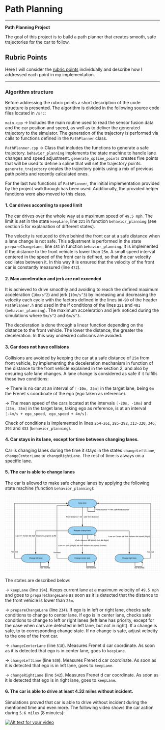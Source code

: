 # **Path Planning**

---

**Path Planning Project**

The goal of this project is to build a path planner that creates smooth, safe trajectories for the car to follow.

[//]: # (Image References)

[image1]: ./images/StateMachine.png "State machine"

## Rubric Points

Here I will consider the [rubric points](https://review.udacity.com/#!/rubrics/1020/view) individually and describe how I addressed each point in my implementation.  

---


### Algorithm structure

Before addressing the rubric points a short description of the code structure is presented. The algorithm is divided in the following source code files located in `/src`:

`main.cpp` -> Includes the main routine used to read the sensor fusion data and the car position and speed, as well as to deliver the generated trajectory to the simulator. The generation of the trajectory is performed via calls to functions defined in the `PathPlanner` class.

`PathPlanner.cpp` -> Class that includes the functions to generate a safe trajectory. `behavior_planning` implements the state machine to handle lane changes and speed adjustment. `generate_spline_points` creates five points that will be used to define a spline that will set the trajectory points. `generate_trajectory` creates the trajectory points using a mix of previous path points and recently calculated ones.

For the last two functions of `PathPlanner`, the initial implementation provided by the project walkthrough has been used. Additionally, the provided helper functions were also moved to this class.

#### 1. Car drives according to speed limit

The car drives over the whole way at a maximum speed of `49.5 mph`. The limit is set in the state `keepLane`, line `221` in function `behavior_planning` (see section 5 for explanation of different states).

The velocity is reduced to drive behind the front car at a safe distance when a lane change is not safe. This adjustment is performed in the state `prepareChangeLane`, line `481` in function `behavior_planning`. It is implemented if the distance to the front vehicle is lower than `25m`. A small speed interval centered in the speed of the front car is defined, so that the car velocity oscillates between it. In this way it is ensured that the velocity of the front car is constantly measured (line `472`).

#### 2. Max acceleration and jerk are not exceeded

It is achieved to drive smoothly and avoiding to reach the defined maximum acceleration (`10m/s^2`) and jerk (`10m/s^3`) by increasing and decreasing the velocity each cycle with the factors defined in the lines `80-90` of the header `PathPlanner.h` and used in the if conditions of the lines `221` and `481` (`behavior_planning`). The maximum acceleration and jerk noticed during the simulations where `5m/s^2` and `6m/s^3`.

The deceleration is done through a linear function depending on the distance to the front vehicle. The lower the distance, the greater the deceleration. In this way undesired collisions are avoided.

#### 3. Car does not have collisions

Collisions are avoided by keeping the car at a safe distance of `25m` from front vehicle, by implementing the deceleration mechanism in function of the distance to the front vehicle explained in the section 2, and also by ensuring safe lane changes. A lane change is considered as safe if it fulfills these two conditions:

-> There is no car at an interval of `[-10m, 25m]` in the target lane, being `0m` the Frenet s coordinate of the ego (ego taken as reference).

-> The mean speed of the cars located at the intervals `[-20m, -10m]` and `[25m, 35m]` in the target lane, taking ego as reference, is at an interval `[-4m/s + ego_speed, ego_speed + 4m/s]`.

Check of conditions is implemented in lines `254-261`, `285-292`, `313-320`, `346`, `394` and `433` (`behavior_planning`).

#### 4. Car stays in its lane, except for time between changing lanes.

Car is changing lanes during the time it stays in the states `changeLeftLane`, `changeCenterLane` or `changeRightLane`. The rest of time is always on a specific lane.

#### 5. The car is able to change lanes

The car is allowed to make safe change lanes by applying the following state machine (function `behavior_planning`):

![alt text][image1]

The states are described below:

-> `keepLane` (line `194`). Keeps current lane at a maximum velocity of `49.5 mph` and goes to `prepareChangeLane` as soon as it is detected that the distance to the front vehicle is lower than `25m`.

-> `prepareChangeLane` (line `234`). If ego is in left or right lane, checks safe conditions to change to center lane. If ego is in center lane, checks safe conditions to change to left or right lanes (left lane has priority, except for the case when cars are detected in left lane, but not in right). If a change is safe, to to corresponding change state. If no change is safe, adjust velocity to the one of the front car.

-> `changeCenterLane` (line `518`). Measures Frenet d car coordinate. As soon as it is detected that ego is in center lane, goes to `keepLane`.

-> `changeLeftLane` (line `530`). Measures Frenet d car coordinate. As soon as it is detected that ego is in left lane, goes to `keepLane`.

-> `changeRightLane` (line `542`). Measures Frenet d car coordinate. As soon as it is detected that ego is in right lane, goes to `keepLane`.

#### 6. The car is able to drive at least 4.32 miles without incident.

Simulations proved that car is able to drive without incident during the mentioned time and even more. The following video shows the car action during `5.6 miles` (8 minutes):

[![Alt text for your video](https://i.ytimg.com/vi/rt2zTUoGkRQ/hqdefault.jpg?sqp=-oaymwEZCNACELwBSFXyq4qpAwsIARUAAIhCGAFwAQ==&rs=AOn4CLCrDG_jCyZL-lr8-TEH5Y4nnhtHaA)](https://www.youtube.com/watch?v=rt2zTUoGkRQ&t=137s)
